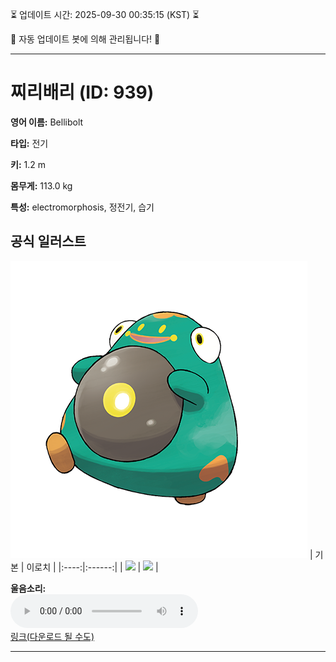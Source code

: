 
⏳ 업데이트 시간: 2025-09-30 00:35:15 (KST) ⏳

🤖 자동 업데이트 봇에 의해 관리됩니다! 🤖

---

# 찌리배리 (ID: 939)
**영어 이름:** Bellibolt

**타입:** 전기

**키:** 1.2 m

**몸무게:** 113.0 kg

**특성:** electromorphosis, 정전기, 습기

## 공식 일러스트
![](https://raw.githubusercontent.com/PokeAPI/sprites/master/sprites/pokemon/other/official-artwork/939.png)
| 기본 | 이로치 |
|:----:|:------:|
| <img src="http://play.pokemonshowdown.com/sprites/ani/bellibolt.gif" width="200"> | <img src="http://play.pokemonshowdown.com/sprites/ani-shiny/bellibolt.gif" width="200"> |

**울음소리:**<br><audio controls src="https://raw.githubusercontent.com/PokeAPI/cries/main/cries/pokemon/latest/939.ogg"></audio><br> [링크(다운로드 될 수도)](https://raw.githubusercontent.com/PokeAPI/cries/main/cries/pokemon/latest/939.ogg)


---
